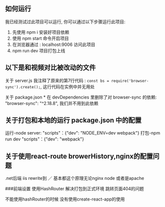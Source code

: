 ## 如何运行

我已经测试过此项目可以运行, 你可以通过以下步骤运行此项目:

1. 先使用 npm i 安装好项目依赖
2. 使用 npm start 命令开启项目
3. 在浏览器通过 : localhost:9006 访问此项目
4. npm run dev 项目打包上线

## 以下是和视频对比被改动的文件

关于 server.js
    我注释了原来的第7行代码 : `const bs = require('browser-sync').create();`, 这行代码在实例中并无用处

关于 package.json
    * 在 devDependencies 里删除了对 browser-sync 的依赖: "browser-sync": "^2.18.8",
    我们并不用到此依赖

## 关于打包和本地的运行   package.json 中的配置
运行-node server:   "scripts"：{"dev": "NODE_ENV=dev webpack"} 
打包-npm run dev    "scripts"：{"dev": "webpack"} 

## 关于使用react-route browerHistory,nginx的配置问题
.net后端 iis rewrite到 ／ 基本都这个原理无论nginx node 或者是apache


###前端设置 使用HashRouter   解决打包到正式环境 跳转页面404的问题

不能使用hashRouter的时候  没有使用create-react-app的使用

